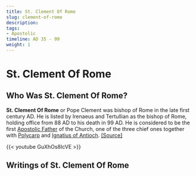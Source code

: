 ```yaml
---
title: St. Clement Of Rome
slug: clement-of-rome
description: 
tags:
- Apostolic
timeline: AD 35 - 99
weight: 1
---
```

# St. Clement Of Rome
## Who Was St. Clement Of Rome?
**St. Clement Of Rome** or Pope Clement was bishop of Rome in the late first century AD. He is listed by Irenaeus and Tertullian as the bishop of Rome, holding office from 88 AD to his death in 99 AD. He is considered to be the first [Apostolic Father](/tags/apostolic-father) of the Church, one of the three chief ones together with [Polycarp](/polycarp-of-smyrna/) and [Ignatius of Antioch](/ignatius-of-antioch/). [[Source]](https://en.wikipedia.org/wiki/Clement_of_Rome) 

{{< youtube GuXhOs8IcVE >}}


## Writings of St. Clement Of Rome
